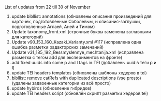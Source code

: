 
List of updates from 22 till 30 of November

1. update bibllist: annotations (обновлены описания произведений для карточек, подготовленные Соболевым, и описания-заглушки, подготовленные Аглаей, Аней и Тимом)
2. Update taxonomy_front.xml (строчные буквы заменены заглавными для категорий)
3. Update v90_153_160_Kazaki_Varianty.xml #117 (исправлена одна ошибка разметки радакторских замечаний)
4. Update v31_185_192_Bessmyslennye_mechtanija.xml (исправлена разметка с тегом add для экспериментов на фронте)
5. add fixed uuids into some p and l tags in TEI (добавлены uuid в теги p и l)
6. update TEI headers templates (обновлены шаблоны хедеров в tei)
7. bibllist: remove catRefs with duplicated descriptions (vse prosto) (удалены задвоенные категории из всё просто)
8. update hybirds (обновление гибридов)
9. update TEI headers script (обновлён скрипт разметки хедеров tei)